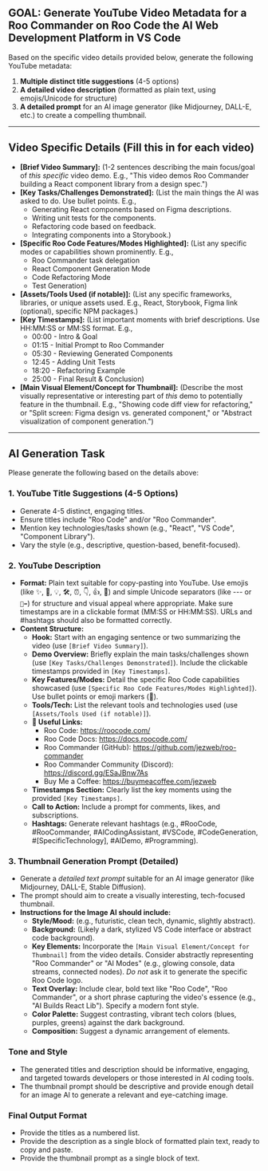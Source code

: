 ## GOAL: Generate YouTube Video Metadata for a Roo Commander on Roo Code the AI Web Development Platform in VS Code

Based on the specific video details provided below, generate the following YouTube metadata:
1.  **Multiple distinct title suggestions** (4-5 options)
2.  **A detailed video description** (formatted as plain text, using emojis/Unicode for structure)
3.  **A detailed prompt** for an AI image generator (like Midjourney, DALL-E, etc.) to create a compelling thumbnail.

---

## Video Specific Details (Fill this in for each video)

*   **[Brief Video Summary]:** (1-2 sentences describing the main focus/goal of *this specific* video demo. E.g., "This video demos Roo Commander building a React component library from a design spec.")
*   **[Key Tasks/Challenges Demonstrated]:** (List the main things the AI was asked to do. Use bullet points. E.g.,
    *   Generating React components based on Figma descriptions.
    *   Writing unit tests for the components.
    *   Refactoring code based on feedback.
    *   Integrating components into a Storybook.)
*   **[Specific Roo Code Features/Modes Highlighted]:** (List any specific modes or capabilities shown prominently. E.g.,
    *   Roo Commander task delegation
    *   React Component Generation Mode
    *   Code Refactoring Mode
    *   Test Generation)
*   **[Assets/Tools Used (if notable)]:** (List any specific frameworks, libraries, or unique assets used. E.g., React, Storybook, Figma link (optional), specific NPM packages.)
*   **[Key Timestamps]:** (List important moments with brief descriptions. Use HH:MM:SS or MM:SS format. E.g.,
    *   00:00 - Intro & Goal
    *   01:15 - Initial Prompt to Roo Commander
    *   05:30 - Reviewing Generated Components
    *   12:45 - Adding Unit Tests
    *   18:20 - Refactoring Example
    *   25:00 - Final Result & Conclusion)
*   **[Main Visual Element/Concept for Thumbnail]:** (Describe the most visually representative or interesting part of *this* demo to potentially feature in the thumbnail. E.g., "Showing code diff view for refactoring," or "Split screen: Figma design vs. generated component," or "Abstract visualization of component generation.")

---

## AI Generation Task

Please generate the following based on the details above:

### 1. YouTube Title Suggestions (4-5 Options)
*   Generate 4-5 distinct, engaging titles.
*   Ensure titles include "Roo Code" and/or "Roo Commander".
*   Mention key technologies/tasks shown (e.g., "React", "VS Code", "Component Library").
*   Vary the style (e.g., descriptive, question-based, benefit-focused).

### 2. YouTube Description
*   **Format:** Plain text suitable for copy-pasting into YouTube. Use emojis (like ✨, 🚀, 💡, 🛠️, ⏰, 👇, 👍, 🔔) and simple Unicode separators (like --- or `🔹➡️`) for structure and visual appeal where appropriate. Make sure timestamps are in a clickable format (MM:SS or HH:MM:SS). URLs and #hashtags should also be formatted correctly.
*   **Content Structure:**
    *   **Hook:** Start with an engaging sentence or two summarizing the video (use `[Brief Video Summary]`).
    *   **Demo Overview:** Briefly explain the main tasks/challenges shown (use `[Key Tasks/Challenges Demonstrated]`). Include the clickable timestamps provided in `[Key Timestamps]`.
    *   **Key Features/Modes:** Detail the specific Roo Code capabilities showcased (use `[Specific Roo Code Features/Modes Highlighted]`). Use bullet points or emoji markers (🔹).
    *   **Tools/Tech:** List the relevant tools and technologies used (use `[Assets/Tools Used (if notable)]`).
    *   **🔗 Useful Links:**
        *   Roo Code: https://roocode.com/
        *   Roo Code Docs: https://docs.roocode.com/
        *   Roo Commander (GitHub): https://github.com/jezweb/roo-commander
        *   Roo Commander Community (Discord): https://discord.gg/ESaJBnw7As
        *   Buy Me a Coffee: https://buymeacoffee.com/jezweb
    *   **Timestamps Section:** Clearly list the key moments using the provided `[Key Timestamps]`.
    *   **Call to Action:** Include a prompt for comments, likes, and subscriptions.
    *   **Hashtags:** Generate relevant hashtags (e.g., #RooCode, #RooCommander, #AICodingAssistant, #VSCode, #CodeGeneration, #[SpecificTechnology], #AIDemo, #Programming).

### 3. Thumbnail Generation Prompt (Detailed)
*   Generate a *detailed text prompt* suitable for an AI image generator (like Midjourney, DALL-E, Stable Diffusion).
*   The prompt should aim to create a visually interesting, tech-focused thumbnail.
*   **Instructions for the Image AI should include:**
    *   **Style/Mood:** (e.g., futuristic, clean tech, dynamic, slightly abstract).
    *   **Background:** (Likely a dark, stylized VS Code interface or abstract code background).
    *   **Key Elements:** Incorporate the `[Main Visual Element/Concept for Thumbnail]` from the video details. Consider abstractly representing "Roo Commander" or "AI Modes" (e.g., glowing console, data streams, connected nodes). *Do not* ask it to generate the specific Roo Code logo.
    *   **Text Overlay:** Include clear, bold text like "Roo Code", "Roo Commander", or a short phrase capturing the video's essence (e.g., "AI Builds React Lib"). Specify a modern font style.
    *   **Color Palette:** Suggest contrasting, vibrant tech colors (blues, purples, greens) against the dark background.
    *   **Composition:** Suggest a dynamic arrangement of elements.

### Tone and Style
*   The generated titles and description should be informative, engaging, and targeted towards developers or those interested in AI coding tools.
*   The thumbnail prompt should be descriptive and provide enough detail for an image AI to generate a relevant and eye-catching image.

### Final Output Format
*   Provide the titles as a numbered list.
*   Provide the description as a single block of formatted plain text, ready to copy and paste.
*   Provide the thumbnail prompt as a single block of text.